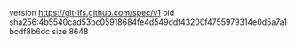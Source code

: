 version https://git-lfs.github.com/spec/v1
oid sha256:4b5540cad53bc05918684fe4d549ddf43200f4755979314e0d5a7a1bcdf8b6dc
size 8648
